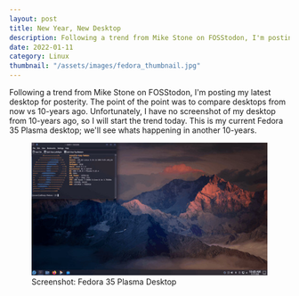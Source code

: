 ```yaml
---
layout: post
title: New Year, New Desktop
description: Following a trend from Mike Stone on FOSStodon, I'm posting my latest desktop.
date: 2022-01-11
category: Linux
thumbnail: "/assets/images/fedora_thumbnail.jpg"
---
```


Following a trend from Mike Stone on FOSStodon, I'm posting my latest desktop for posterity. The point of the point was to compare desktops from now vs 10-years ago. Unfortunately, I have no screenshot of my desktop from 10-years ago, so I will start the trend today. This is my current Fedora 35 Plasma desktop; we'll see whats happening in another 10-years.
<!--more-->
<figure>
  <img alt="Fedora 35 Plasma Desktop" src="/assets/images/fedora-plasma_20220111_01.jpg" />
  <figcaption>Screenshot: Fedora 35 Plasma Desktop</figcaption>
</figure>